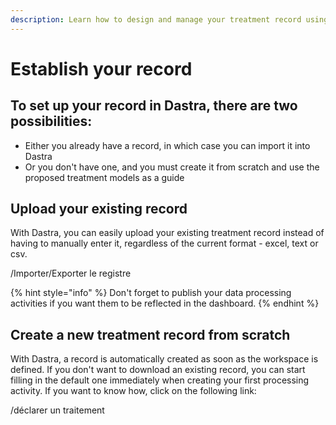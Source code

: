 ```yaml
---
description: Learn how to design and manage your treatment record using Dastra.
---
```


# Establish your record

## To set up your record in Dastra, there are two possibilities:

* Either you already have a record, in which case you can import it into Dastra&#x20;
* Or you don't have one, and you must create it from scratch and use the proposed treatment models as a guide

## Upload your existing record

With Dastra, you can easily upload your existing treatment record instead of having to manually enter it, regardless of the current format - excel, text or csv.

/Importer/Exporter le registre

{% hint style="info" %}
Don't forget to publish your data processing activities if you want them to be reflected in the dashboard.
{% endhint %}

## Create a new treatment record from scratch

With Dastra, a record is automatically created as soon as the workspace is defined. If you don't want to download an existing record, you can start filling in the default one immediately when creating your first processing activity. If you want to know how, click on the following link:

/déclarer un traitement

